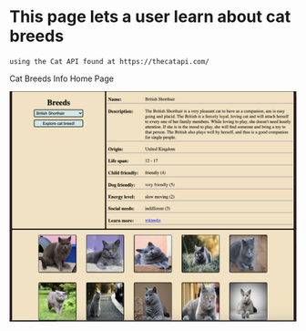 #   This page lets a user learn about cat breeds
    using the Cat API found at https://thecatapi.com/

Cat Breeds Info Home Page

![Cat Breeds Info Home Page](/SafalCatAPI/catBreedInfo.png)
